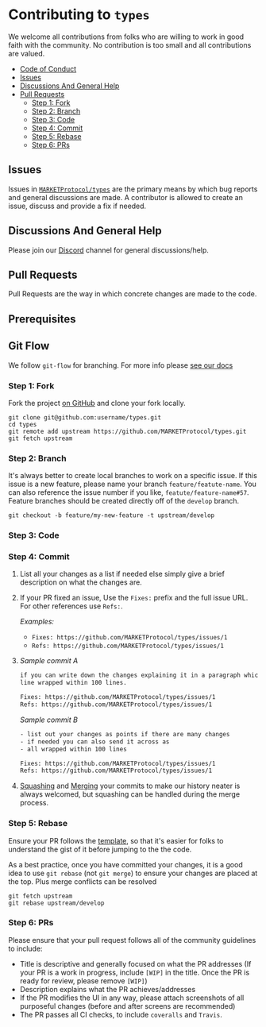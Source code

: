 # Contributing to `types` 

We welcome all contributions from folks who are willing to work in good faith
with the community. No contribution is too small and all contributions are
valued.

* [Code of Conduct](https://github.com/MARKETProtocol/community/blob/master/guidelines/code-of-confuct.md)
* [Issues](#issues)
* [Discussions And General Help](#discussions-and-general-help)
* [Pull Requests](#pull-requests)
  * [Step 1: Fork](#step-1-fork)
  * [Step 2: Branch](#step-2-branch)
  * [Step 3: Code](#step-3-code)
  * [Step 4: Commit](#step-4-commit)
  * [Step 5: Rebase](#step-5-rebase)
  * [Step 6: PRs](#step-6-prs)

## Issues

Issues in [`MARKETProtocol/types`](https://github.com/MARKETProtocol/types/issues) are the 
primary means by which bug reports and general discussions are made. A contributor is allowed to create an issue,
discuss and provide a fix if needed.

## Discussions And General Help

Please join our [Discord](https://marketprotocol.io/discord) channel for general discussions/help.

## Pull Requests

Pull Requests are the way in which concrete changes are made to the code.

## Prerequisites

## Git Flow

We follow `git-flow` for branching.  For more info please [see our docs](https://docs.marketprotocol.io/#git-flow)

### Step 1: Fork

Fork the project [on GitHub](https://github.com/MARKETProtocol/types) and clone your
fork locally.

```shell
git clone git@github.com:username/types.git
cd types
git remote add upstream https://github.com/MARKETProtocol/types.git
git fetch upstream
```

### Step 2: Branch

It's always better to create local branches to work on a specific issue. If this issue is a new feature,
please name your branch `feature/featute-name`.  You can also reference the issue number if you like, `featute/feature-name#57`. 
Feature branches should be created directly off of the `develop` branch.

```shell
git checkout -b feature/my-new-feature -t upstream/develop
```

### Step 3: Code

 
### Step 4: Commit

1. List all your changes as a list if needed else simply give a brief
  description on what the changes are.
1. If your PR fixed an issue, Use the `Fixes:` prefix and the full issue URL.
  For other references use `Refs:`.

    _Examples:_
    * `Fixes: https://github.com/MARKETProtocol/types/issues/1`
    * `Refs: https://github.com/MARKETProtocol/types/issues/1`

1. _Sample commit A_
    ```txt
    if you can write down the changes explaining it in a paragraph which each
    line wrapped within 100 lines.

    Fixes: https://github.com/MARKETProtocol/types/issues/1
    Refs: https://github.com/MARKETProtocol/types/issues/1
    ```

    _Sample commit B_
    ```txt
    - list out your changes as points if there are many changes
    - if needed you can also send it across as
    - all wrapped within 100 lines

    Fixes: https://github.com/MARKETProtocol/types/issues/1
    Refs: https://github.com/MARKETProtocol/types/issues/1
    ```
6. [Squashing](https://git-scm.com/book/en/v2/Git-Tools-Rewriting-History) and [Merging](https://git-scm.com/docs/git-merge) your commits to make our history neater is always welcomed, but squashing can be handled during the merge process.

### Step 5: Rebase

Ensure your PR follows the [template](https://github.com/MARKETProtocol/types/blob/develop/.github/PULL_REQUEST_TEMPLATE.md), so that it's
easier for folks to understand the gist of it before jumping to the
the code.

As a best practice, once you have committed your changes, it is a good idea
to use `git rebase` (not `git merge`) to ensure your changes are placed at the
top. Plus merge conflicts can be resolved

```shell
git fetch upstream
git rebase upstream/develop
```

### Step 6: PRs

Please ensure that your pull request follows all of the community guidelines to include:

* Title is descriptive and generally focused on what the PR addresses (If your PR is a work in progress, include `[WIP]` in the title. Once the PR is ready for review, please remove `[WIP]`)
* Description explains what the PR achieves/addresses
* If the PR modifies the UI in any way, please attach screenshots of all purposeful changes (before and after screens are recommended)
* The PR passes all CI checks, to include `coveralls` and `Travis`.
